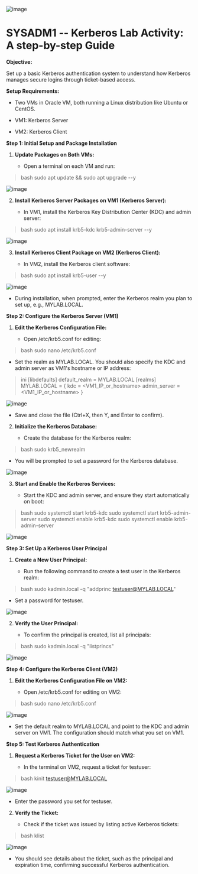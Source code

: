 ![image](https://github.com/user-attachments/assets/4d638f03-44f3-478b-98aa-b52f9d7a12c9)


# SYSADM1 -- Kerberos Lab Activity: A step-by-step Guide

**Objective:**

Set up a basic Kerberos authentication system to understand how Kerberos
manages secure logins through ticket-based access.

**Setup Requirements:**

-   Two VMs in Oracle VM, both running a Linux distribution like Ubuntu
    or CentOS.

-   VM1: Kerberos Server

-   VM2: Kerberos Client

**Step 1: Initial Setup and Package Installation**

1.  **Update Packages on Both VMs:**

    -   Open a terminal on each VM and run:

> bash
> sudo apt update && sudo apt upgrade --y

![image](https://github.com/user-attachments/assets/45086b5d-cba8-4179-ba05-dd2758c3722c)


2.  **Install Kerberos Server Packages on VM1 (Kerberos Server):**

    -   In VM1, install the Kerberos Key Distribution Center (KDC) and
        admin server:

> bash
> sudo apt install krb5-kdc krb5-admin-server --y

![image](https://github.com/user-attachments/assets/1986e1cd-a375-4af8-815e-33f6bc5bd91d)


3.  **Install Kerberos Client Package on VM2 (Kerberos Client):**

    -   In VM2, install the Kerberos client software:

> bash
> sudo apt install krb5-user --y

![image](https://github.com/user-attachments/assets/bb9c8b3b-e884-4019-98a6-50ffbd3d6c05)


-   During installation, when prompted, enter the Kerberos realm you
    plan to set up, e.g., MYLAB.LOCAL.

**Step 2: Configure the Kerberos Server (VM1)**

1.  **Edit the Kerberos Configuration File:**

    -   Open /etc/krb5.conf for editing:

> bash
> sudo nano /etc/krb5.conf

-   Set the realm as MYLAB.LOCAL. You should also specify the KDC and
    admin server as VM1's hostname or IP address:

> ini
> [libdefaults]
>     default_realm = MYLAB.LOCAL
> [realms]
>    MYLAB.LOCAL = {
>        kdc = <VM1_IP_or_hostname>
>        admin_server = <VM1_IP_or_hostname>
>    }

![image](https://github.com/user-attachments/assets/4f6f7bf9-0d00-4703-a28e-c57b3d9a5913)


-   Save and close the file (Ctrl+X, then Y, and Enter to confirm).

2.  **Initialize the Kerberos Database:**

    -   Create the database for the Kerberos realm:

> bash
> sudo krb5_newrealm

-   You will be prompted to set a password for the Kerberos database.

![image](https://github.com/user-attachments/assets/8a950812-f204-4ff3-9c86-24447bc60804)


3.  **Start and Enable the Kerberos Services:**

    -   Start the KDC and admin server, and ensure they start
        automatically on boot:
      
> bash
> sudo systemctl start krb5-kdc
> sudo systemctl start krb5-admin-server
> sudo systemctl enable krb5-kdc
> sudo systemctl enable krb5-admin-server

![image](https://github.com/user-attachments/assets/fbe16339-23a3-4c7d-808a-752c06c23f88)


**Step 3: Set Up a Kerberos User Principal**

1.  **Create a New User Principal:**

    -   Run the following command to create a test user in the Kerberos
        realm:

> bash
> sudo kadmin.local -q "addprinc testuser@MYLAB.LOCAL"

-   Set a password for testuser.

![image](https://github.com/user-attachments/assets/d8db3720-7493-4b62-ab9f-db172bc54a81)


2.  **Verify the User Principal:**

    -   To confirm the principal is created, list all principals:

> bash
> sudo kadmin.local -q "listprincs"

![image](https://github.com/user-attachments/assets/0364c96d-0c93-4fc9-a139-37e1021123bf)


**Step 4: Configure the Kerberos Client (VM2)**

1.  **Edit the Kerberos Configuration File on VM2:**

    -   Open /etc/krb5.conf for editing on VM2:

> bash
> sudo nano /etc/krb5.conf

![image](https://github.com/user-attachments/assets/e5675ecc-99ac-49ce-bfc2-cfd0552d74c8)


-   Set the default realm to MYLAB.LOCAL and point to the KDC and admin
    server on VM1. The configuration should match what you set on VM1.

**Step 5: Test Kerberos Authentication**

1.  **Request a Kerberos Ticket for the User on VM2:**

    -   In the terminal on VM2, request a ticket for testuser:

> bash
> kinit <testuser@MYLAB.LOCAL>

![image](https://github.com/user-attachments/assets/16d2849e-b1e9-488f-a64e-c5c2789ec3ab)


-   Enter the password you set for testuser.

2.  **Verify the Ticket:**

    -   Check if the ticket was issued by listing active Kerberos
        tickets:

> bash
> klist

![image](https://github.com/user-attachments/assets/6f82ddc8-9a82-4083-8704-4cb75e3d1ad2)


-   You should see details about the ticket, such as the principal and
    expiration time, confirming successful Kerberos authentication.
